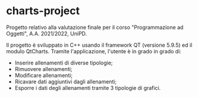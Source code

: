 # charts-project
Progetto relativo alla valutazione finale per il corso "Programmazione ad Oggetti", A.A. 2021/2022, UniPD.

Il progetto è sviluppato in C++ usando il framework QT (versione 5.9.5) ed il modulo QtCharts.
Tramite l'applicazione, l'utente è in grado in grado di:

- Inserire allenamenti di diverse tipologie;
- Rimuovere allenamenti;
- Modificare allenamenti;
- Ricavare dati aggiuntivi dagli allenamenti;
- Esporre i dati degli allenamenti tramite 3 tipologie di grafici.
